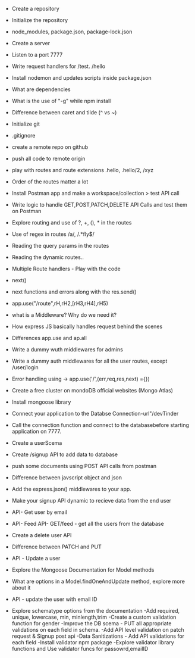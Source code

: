 - Create a repository
- Initialize the repository
- node_modules, package.json, package-lock.json
- Create a server
- Listen to a port 7777
- Write request handlers for /test. /hello
- Install nodemon and updates scripts inside package.json
- What are dependencies
- What is the use of "-g" while npm install
- Difference between caret and tilde (^ vs ~)

- Initialize git
- .gitignore
- create a remote repo on github
- push all code to remote origin
- play with routes and route extensions .hello, .hello/2, /xyz
- Order of the routes matter a lot
- Install Postman app and make a workspace/collection > test API call 
- Write logic to handle GET,POST,PATCH,DELETE API Calls and test them on Postman
- Explore routing and use of ?, +, (), * in the routes
- Use of regex in routes /a/, /.*fly$/
- Reading the query params in the routes
- Reading the dynamic routes..

- Multiple Route handlers - Play with the code
- next()
- next functions and errors along with the res.send()
- app.use("/route",rH,rH2,[rH3,rH4],rH5)
- what is a Middleware? Why do we need it?
- How express JS basically handles request behind the scenes
- Differences app.use and ap.all
- Write a dummy wuth middlewares for admins
- Write a dummy auth middlewares for all the user routes, except /user/login
- Error handling using -> app.use('/',(err,req,res,next) ={})
- Create a free cluster on mondoDB official websites (Mongo Atlas)
- Install mongoose library
- Connect your application to the Databse Connection-url"/devTinder
- Call the connection function and connect to the databasebefore starting application on 7777.
- Create a userScema
- Create /signup API to add data to database
- push some documents using POST  API calls from postman

- Difference between javscript object and json
- Add the express.json() middlewares to your app.
- Make your signup API dynamic to recieve data from the end user

- API- Get user by email
- API- Feed API- GET/feed - get all the users from the database
- Create a delete user API
- Difference between PATCH and PUT
- API - Update a user
- Explore the Mongoose Documentation for Model methods
- What are options in a Model.findOneAndUpdate method, explore more about it
- API - update the user with email ID

- Explore schematype options from the documentation
-Add required, unique, lowercase, min, minlength,trim
-Create a custom validation function for gender
-Improve the DB scema - PUT all appropriate validations on each field in schema.
-Add API level validation on patch request & Signup post api
-Data Sanitizations - Add API validations for each field
-Install validator npm package
-Explore validator library functions and Use validator funcs for passowrd,emailID




